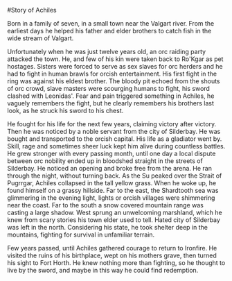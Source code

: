 #Story of Achiles

Born in a family of seven, in a small town near the Valgart river. From the
earliest days he helped his father and elder brothers to catch fish in the wide
stream of Valgart.

Unfortunately when he was just twelve years old, an orc raiding party attacked
the town. He, and few of his kin were taken back to Ro'Kgar as pet hostages.
Sisters were forced to serve as sex slaves for orc herders and he had to fight
in human brawls for orcish entertainment. His first fight in the ring was
against his eldest brother. The bloody pit echoed from the shouts of orc crowd,
slave masters were scourging humans to fight, his sword clashed with Leonidas'.
Fear and pain triggered something in Achiles, he vaguely remembers the fight,
but he clearly remembers his brothers last look, as he struck his sword to his
chest.

He fought for his life for the next few years, claiming victory after victory.
Then he was noticed by a noble servant from the city of Silderbay. He was
bought and transported to the orcish capital. His life as a gladiator went by.
Skill, rage and sometimes sheer luck kept him alive during countless battles.
He grew stronger with every passing month, until one day a local dispute
between orc nobility ended up in bloodshed straight in the streets of
Silderbay. He noticed an opening and broke free from the arena. He ran through
the night, without turning back. As the Su peaked over the Strait of Pugrrgar,
Achiles collapsed in the tall yellow grass. When he woke up, he found himself
on a grassy hillside. Far to the east, the Shardtooth sea was glimmering in the
evening light, lights or orcish villages were shimmering near the coast. Far to
the south a snow covered mountain range was casting a large shadow. West sprung
an unwelcoming marshland, which he knew from scary stories his town elder used
to tell. Hated city of Silderbay was left in the north. Considering his state,
he took shelter deep in the mountains, fighting for survival in unfamiliar
terrain.

Few years passed, until Achiles gathered courage to return to Ironfire. He
visited the ruins of his birthplace, wept on his mothers grave, then turned his
sight to Fort Horth. He knew nothing more than fighting, so he thought to live
by the sword, and maybe in this way he could find redemption.
